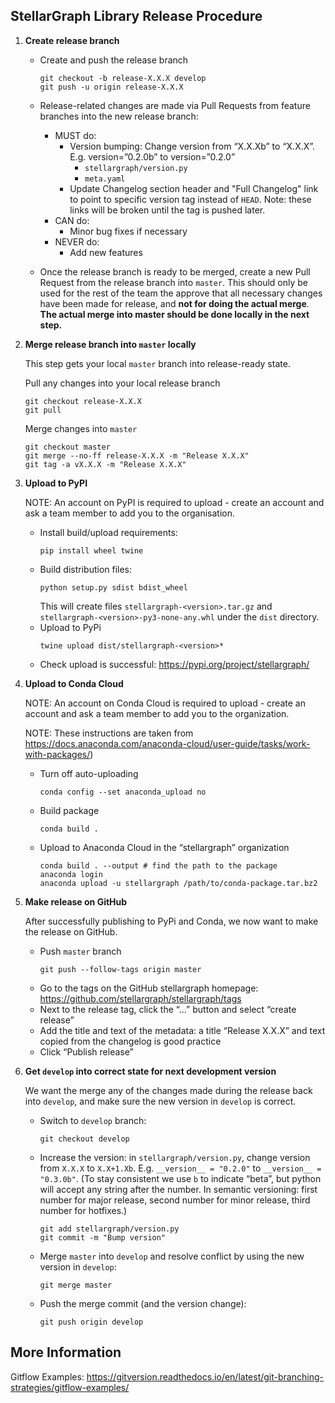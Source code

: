 ## StellarGraph Library Release Procedure

1. **Create release branch**

   - Create and push the release branch
     ```shell
     git checkout -b release-X.X.X develop
     git push -u origin release-X.X.X
     ```
   - Release-related changes are made via Pull Requests from feature branches into the new release branch:
     - MUST do:
       - Version bumping: Change version from “X.X.Xb” to “X.X.X”. E.g. version=”0.2.0b” to version=”0.2.0”
         - `stellargraph/version.py`
         - `meta.yaml`
       - Update Changelog section header and "Full Changelog" link to point to specific version tag instead of `HEAD`. Note: these links will be broken until the tag is pushed later.
     - CAN do:
       - Minor bug fixes if necessary
     - NEVER do:
       - Add new features

   - Once the release branch is ready to be merged, create a new Pull Request from the release branch into `master`. This should only be used for the rest of the team the approve that all necessary changes have been made for release, and **not for doing the actual merge**. **The actual merge into master should be done locally in the next step.**

2. **Merge release branch into `master` locally**

    This step gets your local `master` branch into release-ready state.

    Pull any changes into your local release branch
    ```shell
    git checkout release-X.X.X
    git pull
    ```

    Merge changes into `master`
    ```shell
    git checkout master
    git merge --no-ff release-X.X.X -m "Release X.X.X"
    git tag -a vX.X.X -m "Release X.X.X"
    ```

3. **Upload to PyPI**

    NOTE: An account on PyPI is required to upload - create an account and ask a team member to add you to the organisation.

   - Install build/upload requirements:
     ```shell
     pip install wheel twine
     ```
   - Build distribution files:
     ```shell
     python setup.py sdist bdist_wheel
     ```
     This will create files `stellargraph-<version>.tar.gz` and `stellargraph-<version>-py3-none-any.whl` under the `dist` directory.
   - Upload to PyPi
     ```shell
     twine upload dist/stellargraph-<version>*
     ```
   - Check upload is successful: https://pypi.org/project/stellargraph/

4. **Upload to Conda Cloud**

   NOTE: An account on Conda Cloud is required to upload - create an account and ask a team member to add you to the organization.

   NOTE: These instructions are taken from https://docs.anaconda.com/anaconda-cloud/user-guide/tasks/work-with-packages/)

   - Turn off auto-uploading
     ```shell
     conda config --set anaconda_upload no
     ```
   - Build package
     ```shell
     conda build .
     ```
   - Upload to Anaconda Cloud in the “stellargraph” organization
     ```shell
     conda build . --output # find the path to the package
     anaconda login
     anaconda upload -u stellargraph /path/to/conda-package.tar.bz2
     ```

5. **Make release on GitHub**

    After successfully publishing to PyPi and Conda, we now want to make the release on GitHub.

   - Push `master` branch
     ```shell
     git push --follow-tags origin master
     ```
   - Go to the tags on the GitHub stellargraph homepage: https://github.com/stellargraph/stellargraph/tags
   - Next to the release tag, click the “...” button and select “create release”
   - Add the title and text of the metadata: a title “Release X.X.X” and text copied from the changelog is good practice
   - Click “Publish release”

6. **Get `develop` into correct state for next development version**

    We want the merge any of the changes made during the release back into `develop`, and make sure the new version in `develop` is correct.

   - Switch to `develop` branch:
     ```shell
     git checkout develop
     ```
   - Increase the version: in `stellargraph/version.py`, change version from `X.X.X` to `X.X+1.Xb`. E.g. `__version__ = "0.2.0"` to `__version__ = "0.3.0b"`. (To stay consistent we use `b` to indicate “beta”, but python will accept any string after the number. In semantic versioning: first number for major release, second number for minor release, third number for hotfixes.)
     ```shell
     git add stellargraph/version.py
     git commit -m "Bump version"
     ```
   - Merge `master` into `develop` and resolve conflict by using the new version in `develop`:
     ```shell
     git merge master
     ```
   - Push the merge commit (and the version change):
     ```shell
     git push origin develop
     ```


## More Information

Gitflow Examples:
https://gitversion.readthedocs.io/en/latest/git-branching-strategies/gitflow-examples/

